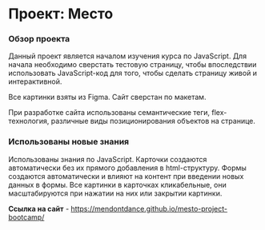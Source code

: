 # Проект: Место

### Обзор проекта

Данный проект является началом изучения курса по JavaScript. Для начала необходимо сверстать тестовую страницу, чтобы впоследствии использовать JavaScript-код для того, чтобы сделать страницу живой и интерактивной.

Все картинки взяты из Figma. Сайт сверстан по макетам.

При разработке сайта использованы семантические теги, flex-технология, различные виды позиционирования объектов на странице.

### Использованы новые знания

Использованы знания по JavaScript. Карточки создаются автоматически без их прямого добавления в html-структуру. Формы создаются автоматически и влияют на контент при введении новых данных в формы.
Все картинки в карточках кликабельные, они масштабируются при нажатии на них или закрытии картинки.

**Ссылка на сайт** - https://mendontdance.github.io/mesto-project-bootcamp/ 

